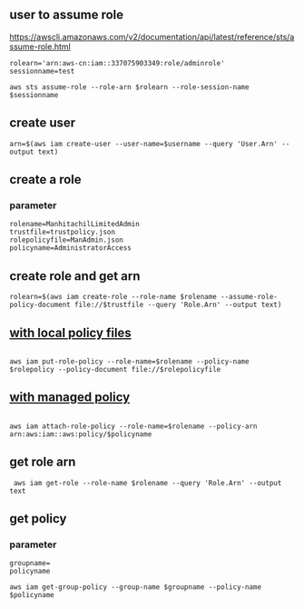 ## user to assume role
https://awscli.amazonaws.com/v2/documentation/api/latest/reference/sts/assume-role.html
```
rolearn='arn:aws-cn:iam::337075903349:role/adminrole'
sessionname=test
```
```
aws sts assume-role --role-arn $rolearn --role-session-name $sessionname
```

## create user
```
arn=$(aws iam create-user --user-name=$username --query 'User.Arn' --output text)
```
## create a role 
### parameter
```
rolename=ManhitachilLimitedAdmin
trustfile=trustpolicy.json
rolepolicyfile=ManAdmin.json
policyname=AdministratorAccess
```
##  create role and get arn
```
rolearn=$(aws iam create-role --role-name $rolename --assume-role-policy-document file://$trustfile --query 'Role.Arn' --output text)
```
## [with local policy files](https://docs.aws.amazon.com/cli/latest/reference/iam/put-role-policy.html)

```

aws iam put-role-policy --role-name=$rolename --policy-name $rolepolicy --policy-document file://$rolepolicyfile
```
## [with managed policy](https://docs.aws.amazon.com/cli/latest/reference/iam/attach-role-policy.html)

```

aws iam attach-role-policy --role-name=$rolename --policy-arn arn:aws:iam::aws:policy/$policyname
```
## get role arn
```
 aws iam get-role --role-name $rolename --query 'Role.Arn' --output text
```
## get policy
### parameter
```
groupname=
policyname
```

```
aws iam get-group-policy --group-name $groupname --policy-name $policyname
```
